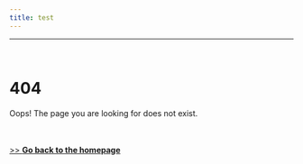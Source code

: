```yaml
---
title: test
---
```

---

&nbsp;    

# 404

Oops!
The page you are looking for does not exist.

&nbsp;    
&nbsp;    
[>> **Go back to the homepage**](https://simopt.github.io)
